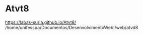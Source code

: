 # Atvt8
https://labas-suria.github.io/Atvt8/    /home/unifesspa/Documentos/DesenvolvimentoWebI/web/atvd8
